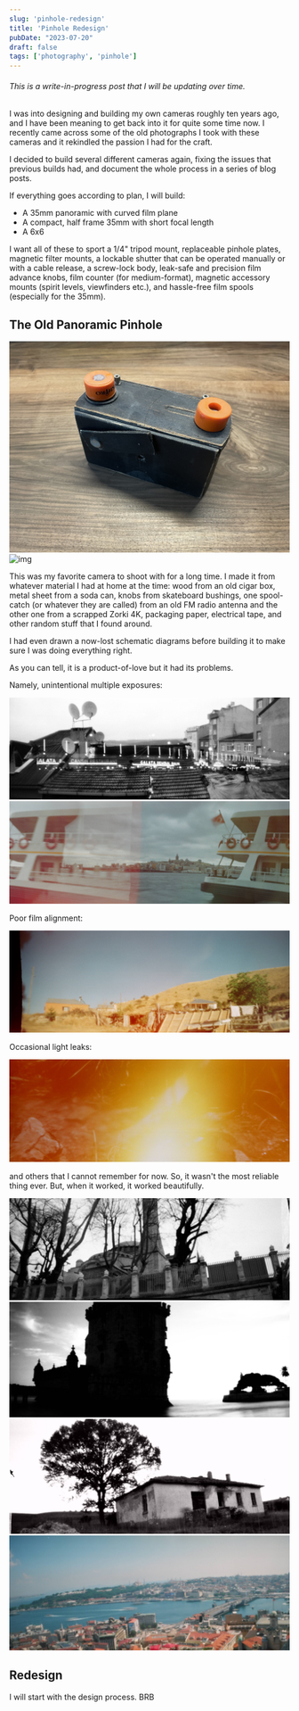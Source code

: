```yaml
---
slug: 'pinhole-redesign'
title: 'Pinhole Redesign'
pubDate: "2023-07-20"
draft: false
tags: ['photography', 'pinhole']
---
```


###### This is a write-in-progress post that I will be updating over time.

I was into designing and building my own cameras roughly ten years ago, and I have been meaning to get back into it for quite some time now. I recently came across some of the old photographs I took with these cameras and it rekindled the passion I had for the craft.

I decided to build several different cameras again, fixing the issues that previous builds had, and document the whole process in a series of blog posts.

If everything goes according to plan, I will build:
- A 35mm panoramic with curved film plane
- A compact, half frame 35mm with short focal length
- A 6x6

I want all of these to sport a 1/4" tripod mount, replaceable pinhole plates, magnetic filter mounts, a lockable shutter that can be operated manually or with a cable release, a screw-lock body, leak-safe and precision film advance knobs, film counter (for medium-format), magnetic accessory mounts (spirit levels, viewfinders etc.), and hassle-free film spools (especially for the 35mm).

## The Old Panoramic Pinhole

![img](./assets/pinhole-old.jpeg)
![img](./assets/pinhole-old-2.jpeg)

This was my favorite camera to shoot with for a long time. I made it from whatever material I had at home at the time: wood from an old cigar box, metal sheet from a soda can, knobs from skateboard bushings, one spool-catch (or whatever they are called) from an old FM radio antenna and the other one from a scrapped Zorki 4K, packaging paper, electrical tape, and other random stuff that I found around.

I had even drawn a now-lost schematic diagrams before building it to make sure I was doing everything right.

As you can tell, it is a product-of-love but it had its problems.

Namely, unintentional multiple exposures:

![img](./assets/problem-1.jpeg)
![img](./assets/problem-2.jpeg)

Poor film alignment:

![img](./assets/problem-3.jpeg)

Occasional light leaks:

![img](./assets/problem-4.jpeg)

and others that I cannot remember for now. So, it wasn't the most reliable thing ever. But, when it worked, it worked beautifully.

![img](./assets/panoramic-1.jpeg)
![img](./assets/panoramic-2.jpeg)
![img](./assets/panoramic-3.jpeg)
![img](./assets/panoramic-4.jpeg)


## Redesign

I will start with the design process. BRB
